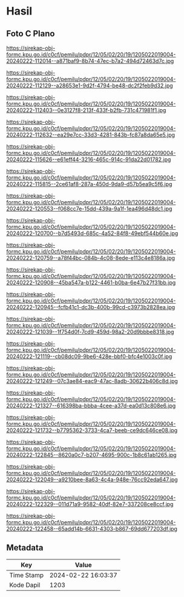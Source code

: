 # Hasil

## Foto C Plano

https://sirekap-obj-formc.kpu.go.id/c0cf/pemilu/pdpr/12/05/02/20/19/1205022019004-20240222-112014--a871baf9-8b74-47ec-b7a2-494d72463d7c.jpg

https://sirekap-obj-formc.kpu.go.id/c0cf/pemilu/pdpr/12/05/02/20/19/1205022019004-20240222-112129--a28653e1-9d2f-4794-be48-dc2f2feb9d32.jpg

https://sirekap-obj-formc.kpu.go.id/c0cf/pemilu/pdpr/12/05/02/20/19/1205022019004-20240222-112403--0e3127f8-213f-433f-b2fb-731c471981f1.jpg

https://sirekap-obj-formc.kpu.go.id/c0cf/pemilu/pdpr/12/05/02/20/19/1205022019004-20240222-112632--ea29e7cc-33d3-4281-843b-fc87a8da65e5.jpg

https://sirekap-obj-formc.kpu.go.id/c0cf/pemilu/pdpr/12/05/02/20/19/1205022019004-20240222-115626--e61eff44-3216-465c-914c-91da22d01782.jpg

https://sirekap-obj-formc.kpu.go.id/c0cf/pemilu/pdpr/12/05/02/20/19/1205022019004-20240222-115815--2ce61af8-287a-450d-9da9-d57b5ea9c5f6.jpg

https://sirekap-obj-formc.kpu.go.id/c0cf/pemilu/pdpr/12/05/02/20/19/1205022019004-20240222-120553--f068cc7e-15dd-439a-9a1f-1ea496d48dc1.jpg

https://sirekap-obj-formc.kpu.go.id/c0cf/pemilu/pdpr/12/05/02/20/19/1205022019004-20240222-120700--b7d5493d-685c-4a52-84f8-49ebf544b60e.jpg

https://sirekap-obj-formc.kpu.go.id/c0cf/pemilu/pdpr/12/05/02/20/19/1205022019004-20240222-120759--a78f44bc-084b-4c08-8ede-e113c4e8186a.jpg

https://sirekap-obj-formc.kpu.go.id/c0cf/pemilu/pdpr/12/05/02/20/19/1205022019004-20240222-120908--45ba547a-b122-4461-b0ba-6e47b27f31bb.jpg

https://sirekap-obj-formc.kpu.go.id/c0cf/pemilu/pdpr/12/05/02/20/19/1205022019004-20240222-120945--fcfb41c1-dc3b-400b-99cd-c3973b2828ea.jpg

https://sirekap-obj-formc.kpu.go.id/c0cf/pemilu/pdpr/12/05/02/20/19/1205022019004-20240222-121039--1f754d0f-7cd9-459d-98a2-20d9bbbe8318.jpg

https://sirekap-obj-formc.kpu.go.id/c0cf/pemilu/pdpr/12/05/02/20/19/1205022019004-20240222-121119--cb08dc09-9be6-428e-bbf0-bfc4e1003c0f.jpg

https://sirekap-obj-formc.kpu.go.id/c0cf/pemilu/pdpr/12/05/02/20/19/1205022019004-20240222-121249--07c3ae84-eac9-47ac-8adb-30622b406c8d.jpg

https://sirekap-obj-formc.kpu.go.id/c0cf/pemilu/pdpr/12/05/02/20/19/1205022019004-20240222-121327--616398ba-bbba-4cee-a37d-ea0d13c808e6.jpg

https://sirekap-obj-formc.kpu.go.id/c0cf/pemilu/pdpr/12/05/02/20/19/1205022019004-20240222-121732--b7795362-3733-4ca7-beeb-ce9dc646ce08.jpg

https://sirekap-obj-formc.kpu.go.id/c0cf/pemilu/pdpr/12/05/02/20/19/1205022019004-20240222-122845--8620a0c7-b207-4695-900c-1b8c61ab1265.jpg

https://sirekap-obj-formc.kpu.go.id/c0cf/pemilu/pdpr/12/05/02/20/19/1205022019004-20240222-122049--a9210bee-8a63-4c4a-948e-76cc92eda647.jpg

https://sirekap-obj-formc.kpu.go.id/c0cf/pemilu/pdpr/12/05/02/20/19/1205022019004-20240222-122329--011d71a9-9582-40df-82e7-337208ce8ccf.jpg

https://sirekap-obj-formc.kpu.go.id/c0cf/pemilu/pdpr/12/05/02/20/19/1205022019004-20240222-122458--65add14b-6631-4303-b867-69dd677203df.jpg


## Metadata

| Key        | Value               |
| ---------- | ------------------- |
| Time Stamp | 2024-02-22 16:03:37 |
| Kode Dapil | 1203                |



